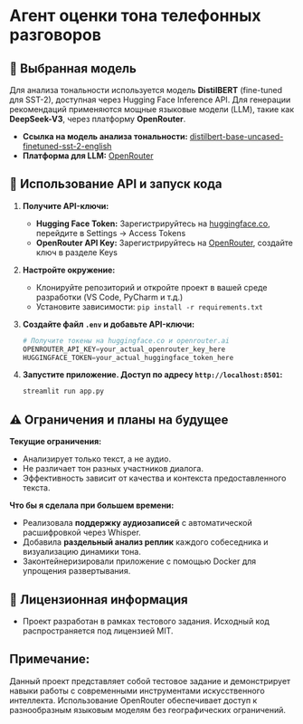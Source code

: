 # Агент оценки тона телефонных разговоров

## 🧠 Выбранная модель

Для анализа тональности используется модель **DistilBERT** (fine-tuned для SST-2), доступная через Hugging Face Inference API. Для генерации рекомендаций применяются мощные языковые модели (LLM), такие как **DeepSeek-V3**, через платформу **OpenRouter**.

*   **Ссылка на модель анализа тональности:** [distilbert-base-uncased-finetuned-sst-2-english](https://huggingface.co/distilbert-base-uncased-finetuned-sst-2-english)
*   **Платформа для LLM:** [OpenRouter](https://openrouter.ai)

## 🚀 Использование API и запуск кода

1.  **Получите API-ключи:**
    *   **Hugging Face Token:** Зарегистрируйтесь на [huggingface.co](https://huggingface.co), перейдите в Settings → Access Tokens
    *   **OpenRouter API Key:** Зарегистрируйтесь на [OpenRouter](https://openrouter.ai), создайте ключ в разделе Keys

2.  **Настройте окружение:**
    *   Клонируйте репозиторий и откройте проект в вашей среде разработки (VS Code, PyCharm и т.д.)
    *   Установите зависимости: `pip install -r requirements.txt`


3.  **Создайте файл `.env` и добавьте API-ключи:**
    ```python
    # Получите токены на huggingface.co и openrouter.ai
    OPENROUTER_API_KEY=your_actual_openrouter_key_here
    HUGGINGFACE_TOKEN=your_actual_huggingface_token_here
    ```

4.  **Запустите приложение. Доступ по адресу `http://localhost:8501`:**
    ```bash
    streamlit run app.py
    ```

## ⚠️ Ограничения и планы на будущее

**Текущие ограничения:**
*   Анализирует только текст, а не аудио.
*   Не различает тон разных участников диалога.
*   Эффективность зависит от качества и контекста предоставленного текста.

**Что бы я сделала при большем времени:**
*   Реализовала **поддержку аудиозаписей** с автоматической расшифровкой через Whisper.
*   Добавила **раздельный анализ реплик** каждого собеседника и визуализацию динамики тона.
*   Законтейнеризировали приложение с помощью Docker для упрощения развертывания.

## **📄 Лицензионная информация**
*  Проект разработан в рамках тестового задания. Исходный код распространяется под лицензией MIT.


## **Примечание:** 
Данный проект представляет собой тестовое задание и демонстрирует навыки работы с современными инструментами искусственного интеллекта. Использование OpenRouter обеспечивает доступ к разнообразным языковым моделям без географических ограничений.
